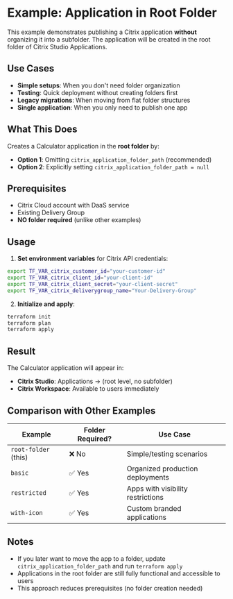 # Example: Application in Root Folder

This example demonstrates publishing a Citrix application **without** organizing it into a subfolder. The application will be created in the root folder of Citrix Studio Applications.

## Use Cases

- **Simple setups**: When you don't need folder organization
- **Testing**: Quick deployment without creating folders first
- **Legacy migrations**: When moving from flat folder structures
- **Single application**: When you only need to publish one app

## What This Does

Creates a Calculator application in the **root folder** by:
- **Option 1**: Omitting `citrix_application_folder_path` (recommended)
- **Option 2**: Explicitly setting `citrix_application_folder_path = null`

## Prerequisites

- Citrix Cloud account with DaaS service
- Existing Delivery Group
- **NO folder required** (unlike other examples)

## Usage

1. **Set environment variables** for Citrix API credentials:

```bash
export TF_VAR_citrix_customer_id="your-customer-id"
export TF_VAR_citrix_client_id="your-client-id"
export TF_VAR_citrix_client_secret="your-client-secret"
export TF_VAR_citrix_deliverygroup_name="Your-Delivery-Group"
```

2. **Initialize and apply**:

```bash
terraform init
terraform plan
terraform apply
```

## Result

The Calculator application will appear in:
- **Citrix Studio**: Applications → (root level, no subfolder)
- **Citrix Workspace**: Available to users immediately

## Comparison with Other Examples

| Example | Folder Required? | Use Case |
|---------|------------------|----------|
| `root-folder` (this) | ❌ No | Simple/testing scenarios |
| `basic` | ✅ Yes | Organized production deployments |
| `restricted` | ✅ Yes | Apps with visibility restrictions |
| `with-icon` | ✅ Yes | Custom branded applications |

## Notes

- If you later want to move the app to a folder, update `citrix_application_folder_path` and run `terraform apply`
- Applications in the root folder are still fully functional and accessible to users
- This approach reduces prerequisites (no folder creation needed)
